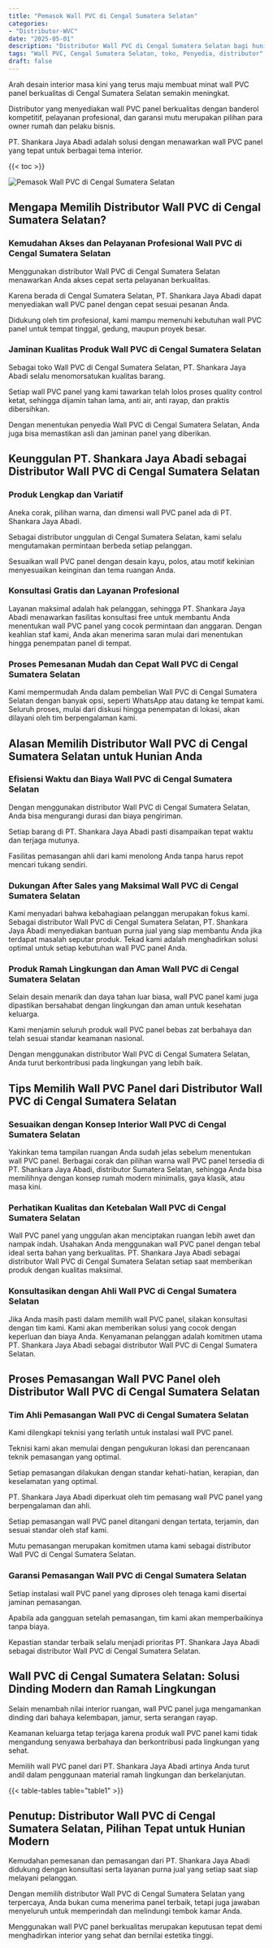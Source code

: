 ```yaml
---
title: "Pemasok Wall PVC di Cengal Sumatera Selatan"
categories: 
- "Distributor-WVC"
date: "2025-05-01"
description: "Distributor Wall PVC di Cengal Sumatera Selatan bagi hunian, perkantoran, dan toko. Panel terbaik, variasi motif, pilihan warna menarik, dengan jasa pemasangan dikerjakan oleh teknisi profesional dan garansi resmi!|Jasa penyediaan Wall PVC di Cengal Sumatera Selatan untuk keperluan tempat tinggal, perkantoran, maupun toko, beserta material unggulan dan penempatan oleh tenaga ahli berpengalaman dan jaminan resmi.|Alternatif Wall PVC di Cengal Sumatera Selatan yang terpercaya bagi tempat tinggal, office, dan toko, dengan panel terbaik dan pemasangan oleh tenaga ahli ahli serta garansi resmi.|Penjualan Wall PVC di Cengal Sumatera Selatan untuk hunian, kantor, dan ritel, dengan panel berkualitas dan instalasi dikerjakan oleh tim profesional, lengkap dengan jaminan resmi.}"
tags: "Wall PVC, Cengal Sumatera Selatan, toko, Penyedia, distributor"
draft: false
---
```


Arah desain interior masa kini yang terus maju membuat minat wall PVC panel berkualitas di Cengal Sumatera Selatan semakin meningkat.

Distributor yang menyediakan wall PVC panel berkualitas dengan banderol kompetitif, pelayanan profesional, dan garansi mutu merupakan pilihan para owner rumah dan pelaku bisnis.

PT. Shankara Jaya Abadi adalah solusi dengan menawarkan wall PVC panel yang tepat untuk berbagai tema interior.

{{< toc >}}

![Pemasok Wall PVC di Cengal Sumatera Selatan](/images/Distributor-WVC/Pemasok-Wall-PVC-di-Cengal-Sumatera-Selatan.png)


## Mengapa Memilih Distributor Wall PVC di Cengal Sumatera Selatan?

### Kemudahan Akses dan Pelayanan Profesional Wall PVC di Cengal Sumatera Selatan

Menggunakan distributor Wall PVC di Cengal Sumatera Selatan menawarkan Anda akses cepat serta pelayanan berkualitas.

Karena berada di Cengal Sumatera Selatan, PT. Shankara Jaya Abadi dapat menyediakan wall PVC panel dengan cepat sesuai pesanan Anda.

Didukung oleh tim profesional, kami mampu memenuhi kebutuhan wall PVC panel untuk tempat tinggal, gedung, maupun proyek besar.

### Jaminan Kualitas Produk Wall PVC di Cengal Sumatera Selatan

Sebagai toko Wall PVC di Cengal Sumatera Selatan, PT. Shankara Jaya Abadi selalu menomorsatukan kualitas barang.

Setiap wall PVC panel yang kami tawarkan telah lolos proses quality control ketat, sehingga dijamin tahan lama, anti air, anti rayap, dan praktis dibersihkan.

Dengan menentukan penyedia Wall PVC di Cengal Sumatera Selatan, Anda juga bisa memastikan asli dan jaminan panel yang diberikan.

## Keunggulan PT. Shankara Jaya Abadi sebagai Distributor Wall PVC di Cengal Sumatera Selatan

### Produk Lengkap dan Variatif

Aneka corak, pilihan warna, dan dimensi wall PVC panel ada di PT. Shankara Jaya Abadi.

Sebagai distributor unggulan di Cengal Sumatera Selatan, kami selalu mengutamakan permintaan berbeda setiap pelanggan.

Sesuaikan wall PVC panel dengan desain kayu, polos, atau motif kekinian menyesuaikan keinginan dan tema ruangan Anda.

### Konsultasi Gratis dan Layanan Profesional

Layanan maksimal adalah hak pelanggan, sehingga PT. Shankara Jaya Abadi menawarkan fasilitas konsultasi free untuk membantu Anda menentukan wall PVC panel yang cocok permintaan dan anggaran. Dengan keahlian staf kami, Anda akan menerima saran mulai dari menentukan hingga penempatan panel di tempat.

### Proses Pemesanan Mudah dan Cepat Wall PVC di Cengal Sumatera Selatan

Kami mempermudah Anda dalam pembelian Wall PVC di Cengal Sumatera Selatan dengan banyak opsi, seperti WhatsApp atau datang ke tempat kami. Seluruh proses, mulai dari diskusi hingga penempatan di lokasi, akan dilayani oleh tim berpengalaman kami.

## Alasan Memilih Distributor Wall PVC di Cengal Sumatera Selatan untuk Hunian Anda

### Efisiensi Waktu dan Biaya Wall PVC di Cengal Sumatera Selatan

Dengan menggunakan distributor Wall PVC di Cengal Sumatera Selatan, Anda bisa mengurangi durasi dan biaya pengiriman.

Setiap barang di PT. Shankara Jaya Abadi pasti disampaikan tepat waktu dan terjaga mutunya.

Fasilitas pemasangan ahli dari kami menolong Anda tanpa harus repot mencari tukang sendiri.

### Dukungan After Sales yang Maksimal Wall PVC di Cengal Sumatera Selatan

Kami menyadari bahwa kebahagiaan pelanggan merupakan fokus kami. Sebagai distributor Wall PVC di Cengal Sumatera Selatan, PT. Shankara Jaya Abadi menyediakan bantuan purna jual yang siap membantu Anda jika terdapat masalah seputar produk. Tekad kami adalah menghadirkan solusi optimal untuk setiap kebutuhan wall PVC panel Anda.

### Produk Ramah Lingkungan dan Aman Wall PVC di Cengal Sumatera Selatan

Selain desain menarik dan daya tahan luar biasa, wall PVC panel kami juga dipastikan bersahabat dengan lingkungan dan aman untuk kesehatan keluarga.

Kami menjamin seluruh produk wall PVC panel bebas zat berbahaya dan telah sesuai standar keamanan nasional.

Dengan menggunakan distributor Wall PVC di Cengal Sumatera Selatan, Anda turut berkontribusi pada lingkungan yang lebih baik.

## Tips Memilih Wall PVC Panel dari Distributor Wall PVC di Cengal Sumatera Selatan

### Sesuaikan dengan Konsep Interior Wall PVC di Cengal Sumatera Selatan

Yakinkan tema tampilan ruangan Anda sudah jelas sebelum menentukan wall PVC panel. Berbagai corak dan pilihan warna wall PVC panel tersedia di PT. Shankara Jaya Abadi, distributor Sumatera Selatan, sehingga Anda bisa memilihnya dengan konsep rumah modern minimalis, gaya klasik, atau masa kini.

### Perhatikan Kualitas dan Ketebalan Wall PVC di Cengal Sumatera Selatan

Wall PVC panel yang unggulan akan menciptakan ruangan lebih awet dan nampak indah. Usahakan Anda menggunakan wall PVC panel dengan tebal ideal serta bahan yang berkualitas. PT. Shankara Jaya Abadi sebagai distributor Wall PVC di Cengal Sumatera Selatan setiap saat memberikan produk dengan kualitas maksimal.

### Konsultasikan dengan Ahli Wall PVC di Cengal Sumatera Selatan

Jika Anda masih pasti dalam memilih wall PVC panel, silakan konsultasi dengan tim kami. Kami akan memberikan solusi yang cocok dengan keperluan dan biaya Anda. Kenyamanan pelanggan adalah komitmen utama PT. Shankara Jaya Abadi sebagai distributor Wall PVC di Cengal Sumatera Selatan.

## Proses Pemasangan Wall PVC Panel oleh Distributor Wall PVC di Cengal Sumatera Selatan

### Tim Ahli Pemasangan Wall PVC di Cengal Sumatera Selatan

Kami dilengkapi teknisi yang terlatih untuk instalasi wall PVC panel.

Teknisi kami akan memulai dengan pengukuran lokasi dan perencanaan teknik pemasangan yang optimal.

Setiap pemasangan dilakukan dengan standar kehati-hatian, kerapian, dan keselamatan yang optimal.

PT. Shankara Jaya Abadi diperkuat oleh tim pemasang wall PVC panel yang berpengalaman dan ahli.

Setiap pemasangan wall PVC panel ditangani dengan tertata, terjamin, dan sesuai standar oleh staf kami.

Mutu pemasangan merupakan komitmen utama kami sebagai distributor Wall PVC di Cengal Sumatera Selatan.

### Garansi Pemasangan Wall PVC di Cengal Sumatera Selatan

Setiap instalasi wall PVC panel yang diproses oleh tenaga kami disertai jaminan pemasangan.

Apabila ada gangguan setelah pemasangan, tim kami akan memperbaikinya tanpa biaya.

Kepastian standar terbaik selalu menjadi prioritas PT. Shankara Jaya Abadi sebagai distributor Wall PVC di Cengal Sumatera Selatan.

## Wall PVC di Cengal Sumatera Selatan: Solusi Dinding Modern dan Ramah Lingkungan

Selain menambah nilai interior ruangan, wall PVC panel juga mengamankan dinding dari bahaya kelembapan, jamur, serta serangan rayap.

Keamanan keluarga tetap terjaga karena produk wall PVC panel kami tidak mengandung senyawa berbahaya dan berkontribusi pada lingkungan yang sehat.

Memilih wall PVC panel dari PT. Shankara Jaya Abadi artinya Anda turut andil dalam penggunaan material ramah lingkungan dan berkelanjutan.

{{< table-tables table="table1" >}}

## Penutup: Distributor Wall PVC di Cengal Sumatera Selatan, Pilihan Tepat untuk Hunian Modern

Kemudahan pemesanan dan pemasangan dari PT. Shankara Jaya Abadi didukung dengan konsultasi serta layanan purna jual yang setiap saat siap melayani pelanggan.

Dengan memilih distributor Wall PVC di Cengal Sumatera Selatan yang terpercaya, Anda bukan cuma menerima panel terbaik, tetapi juga jawaban menyeluruh untuk memperindah dan melindungi tembok kamar Anda.

Menggunakan wall PVC panel berkualitas merupakan keputusan tepat demi menghadirkan interior yang sehat dan bernilai estetika tinggi.